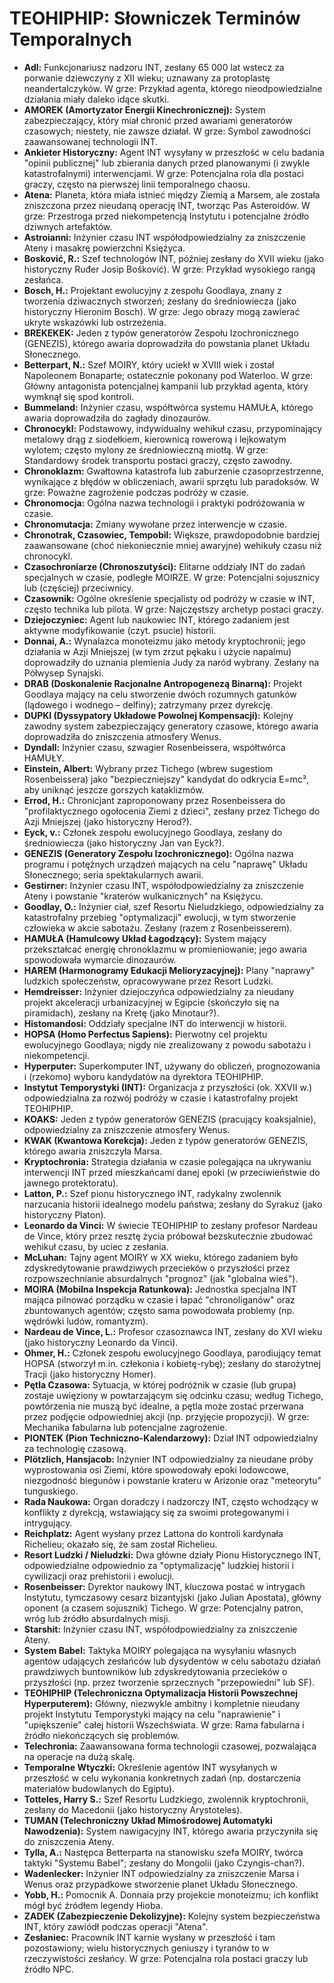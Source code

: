 # TEOHIPHIP: Słowniczek Terminów Temporalnych

* **Adl:** Funkcjonariusz nadzoru INT, zesłany 65 000 lat wstecz za porwanie dziewczyny z XII wieku; uznawany za protoplastę neandertalczyków. W grze: Przykład agenta, którego nieodpowiedzialne działania miały daleko idące skutki.
* **AMOREK (Amortyzator Energii Kinechronicznej):** System zabezpieczający, który miał chronić przed awariami generatorów czasowych; niestety, nie zawsze działał. W grze: Symbol zawodności zaawansowanej technologii INT.
* **Ankieter Historyczny:** Agent INT wysyłany w przeszłość w celu badania "opinii publicznej" lub zbierania danych przed planowanymi (i zwykle katastrofalnymi) interwencjami. W grze: Potencjalna rola dla postaci graczy, często na pierwszej linii temporalnego chaosu.
* **Atena:** Planeta, która miała istnieć między Ziemią a Marsem, ale została zniszczona przez nieudaną operację INT, tworząc Pas Asteroidów. W grze: Przestroga przed niekompetencją Instytutu i potencjalne źródło dziwnych artefaktów.
* **Astroianni:** Inżynier czasu INT współodpowiedzialny za zniszczenie Ateny i masakrę powierzchni Księżyca.
* **Bosković, R.:** Szef technologów INT, później zesłany do XVII wieku (jako historyczny Ruđer Josip Bošković). W grze: Przykład wysokiego rangą zesłańca.
* **Bosch, H.:** Projektant ewolucyjny z zespołu Goodlaya, znany z tworzenia dziwacznych stworzeń; zesłany do średniowiecza (jako historyczny Hieronim Bosch). W grze: Jego obrazy mogą zawierać ukryte wskazówki lub ostrzeżenia.
* **BREKEKEK:** Jeden z typów generatorów Zespołu Izochronicznego (GENEZIS), którego awaria doprowadziła do powstania planet Układu Słonecznego.
* **Betterpart, N.:** Szef MOIRY, który uciekł w XVIII wiek i został Napoleonem Bonaparte; ostatecznie pokonany pod Waterloo. W grze: Główny antagonista potencjalnej kampanii lub przykład agenta, który wymknął się spod kontroli.
* **Bummeland:** Inżynier czasu, współtwórca systemu HAMUŁA, którego awaria doprowadziła do zagłady dinozaurów.
* **Chronocykl:** Podstawowy, indywidualny wehikuł czasu, przypominający metalowy drąg z siodełkiem, kierownicą rowerową i lejkowatym wylotem; często mylony ze średniowieczną miotłą. W grze: Standardowy środek transportu postaci graczy, często zawodny.
* **Chronoklazm:** Gwałtowna katastrofa lub zaburzenie czasoprzestrzenne, wynikające z błędów w obliczeniach, awarii sprzętu lub paradoksów. W grze: Poważne zagrożenie podczas podróży w czasie.
* **Chronomocja:** Ogólna nazwa technologii i praktyki podróżowania w czasie.
* **Chronomutacja:** Zmiany wywołane przez interwencje w czasie.
* **Chronotrak, Czasowiec, Tempobil:** Większe, prawdopodobnie bardziej zaawansowane (choć niekoniecznie mniej awaryjne) wehikuły czasu niż chronocykl.
* **Czasochroniarze (Chronoszutyści):** Elitarne oddziały INT do zadań specjalnych w czasie, podległe MOIRZE. W grze: Potencjalni sojusznicy lub (częściej) przeciwnicy.
* **Czasownik:** Ogólne określenie specjalisty od podróży w czasie w INT, często technika lub pilota. W grze: Najczęstszy archetyp postaci graczy.
* **Dziejoczyniec:** Agent lub naukowiec INT, którego zadaniem jest aktywne modyfikowanie (czyt. psucie) historii.
* **Donnai, A.:** Wynalazca monoteizmu jako metody kryptochronii; jego działania w Azji Mniejszej (w tym zrzut pękaku i użycie napalmu) doprowadziły do uznania plemienia Judy za naród wybrany. Zesłany na Półwysep Synajski.
* **DRAB (Doskonalenie Racjonalne Antropogenezą Binarną):** Projekt Goodlaya mający na celu stworzenie dwóch rozumnych gatunków (lądowego i wodnego – delfiny); zatrzymany przez dyrekcję.
* **DUPKI (Dyssypatory Układowe Powolnej Kompensacji):** Kolejny zawodny system zabezpieczający generatory czasowe, którego awaria doprowadziła do zniszczenia atmosfery Wenus.
* **Dyndall:** Inżynier czasu, szwagier Rosenbeissera, współtwórca HAMUŁY.
* **Einstein, Albert:** Wybrany przez Tichego (wbrew sugestiom Rosenbeissera) jako "bezpieczniejszy" kandydat do odkrycia E=mc², aby uniknąć jeszcze gorszych kataklizmów.
* **Errod, H.:** Chronicjant zaproponowany przez Rosenbeissera do "profilaktycznego ogołocenia Ziemi z dzieci", zesłany przez Tichego do Azji Mniejszej (jako historyczny Herod?).
* **Eyck, v.:** Członek zespołu ewolucyjnego Goodlaya, zesłany do średniowiecza (jako historyczny Jan van Eyck?).
* **GENEZIS (Generatory Zespołu Izochronicznego):** Ogólna nazwa programu i potężnych urządzeń mających na celu "naprawę" Układu Słonecznego; seria spektakularnych awarii.
* **Gestirner:** Inżynier czasu INT, współodpowiedzialny za zniszczenie Ateny i powstanie "kraterów wulkanicznych" na Księżycu.
* **Goodlay, O.:** Inżynier ciał, szef Resortu Nieludzkiego, odpowiedzialny za katastrofalny przebieg "optymalizacji" ewolucji, w tym stworzenie człowieka w akcie sabotażu. Zesłany (razem z Rosenbeisserem).
* **HAMUŁA (Hamulcowy Układ Łagodzący):** System mający przekształcać energię chronoklazmu w promieniowanie; jego awaria spowodowała wymarcie dinozaurów.
* **HAREM (Harmonogramy Edukacji Melioryzacyjnej):** Plany "naprawy" ludzkich społeczeństw, opracowywane przez Resort Ludzki.
* **Hemdreisser:** Inżynier dziejoczyńca odpowiedzialny za nieudany projekt akceleracji urbanizacyjnej w Egipcie (skończyło się na piramidach), zesłany na Kretę (jako Minotaur?).
* **Histomandosi:** Oddziały specjalne INT do interwencji w historii.
* **HOPSA (Homo Perfectus Sapiens):** Pierwotny cel projektu ewolucyjnego Goodlaya; nigdy nie zrealizowany z powodu sabotażu i niekompetencji.
* **Hyperputer:** Superkomputer INT, używany do obliczeń, prognozowania i (rzekomo) wyboru kandydatów na dyrektora TEOHIPHIP.
* **Instytut Temporystyki (INT):** Organizacja z przyszłości (ok. XXVII w.) odpowiedzialna za rozwój podróży w czasie i katastrofalny projekt TEOHIPHIP.
* **KOAKS:** Jeden z typów generatorów GENEZIS (pracujący koaksjalnie), odpowiedzialny za zniszczenie atmosfery Wenus.
* **KWAK (Kwantowa Korekcja):** Jeden z typów generatorów GENEZIS, którego awaria zniszczyła Marsa.
* **Kryptochronia:** Strategia działania w czasie polegająca na ukrywaniu interwencji INT przed mieszkańcami danej epoki (w przeciwieństwie do jawnego protektoratu).
* **Latton, P.:** Szef pionu historycznego INT, radykalny zwolennik narzucania historii idealnego modelu państwa; zesłany do Syrakuz (jako historyczny Platon).
* **Leonardo da Vinci:** W świecie TEOHIPHIP to zesłany profesor Nardeau de Vince, który przez resztę życia próbował bezskutecznie zbudować wehikuł czasu, by uciec z zesłania.
* **McLuhan:** Tajny agent MOIRY w XX wieku, którego zadaniem było zdyskredytowanie prawdziwych przecieków o przyszłości przez rozpowszechnianie absurdalnych "prognoz" (jak "globalna wieś").
* **MOIRA (Mobilna Inspekcja Ratunkowa):** Jednostka specjalna INT mająca pilnować porządku w czasie i łapać "chronoliganów" oraz zbuntowanych agentów; często sama powodowała problemy (np. wędrówki ludów, romantyzm).
* **Nardeau de Vince, L.:** Profesor czasoznawca INT, zesłany do XVI wieku (jako historyczny Leonardo da Vinci).
* **Ohmer, H.:** Członek zespołu ewolucyjnego Goodlaya, parodiujący temat HOPSA (stworzył m.in. człekonia i kobietę-rybę); zesłany do starożytnej Tracji (jako historyczny Homer).
* **Pętla Czasowa:** Sytuacja, w której podróżnik w czasie (lub grupa) zostaje uwięziony w powtarzającym się odcinku czasu; według Tichego, powtórzenia nie muszą być idealne, a pętla może zostać przerwana przez podjęcie odpowiedniej akcji (np. przyjęcie propozycji). W grze: Mechanika fabularna lub potencjalne zagrożenie.
* **PIONTEK (Pion Techniczno-Kalendarzowy):** Dział INT odpowiedzialny za technologię czasową.
* **Plötzlich, Hansjacob:** Inżynier INT odpowiedzialny za nieudane próby wyprostowania osi Ziemi, które spowodowały epoki lodowcowe, niezgodność biegunów i powstanie krateru w Arizonie oraz "meteorytu" tunguskiego.
* **Rada Naukowa:** Organ doradczy i nadzorczy INT, często wchodzący w konflikty z dyrekcją, wstawiający się za swoimi protegowanymi i intrygujący.
* **Reichplatz:** Agent wysłany przez Lattona do kontroli kardynała Richelieu; okazało się, że sam został Richelieu.
* **Resort Ludzki / Nieludzki:** Dwa główne działy Pionu Historycznego INT, odpowiedzialne odpowiednio za "optymalizację" ludzkiej historii i cywilizacji oraz prehistorii i ewolucji.
* **Rosenbeisser:** Dyrektor naukowy INT, kluczowa postać w intrygach Instytutu, tymczasowy cesarz bizantyjski (jako Julian Apostata), główny oponent (a czasem sojusznik) Tichego. W grze: Potencjalny patron, wróg lub źródło absurdalnych misji.
* **Starshit:** Inżynier czasu INT, współodpowiedzialny za zniszczenie Ateny.
* **System Babel:** Taktyka MOIRY polegająca na wysyłaniu własnych agentów udających zesłańców lub dysydentów w celu sabotażu działań prawdziwych buntowników lub zdyskredytowania przecieków o przyszłości (np. przez tworzenie sprzecznych "przepowiedni" lub SF).
* **TEOHIPHIP (Telechroniczna Optymalizacja Historii Powszechnej Hyperputerem):** Główny, niezwykle ambitny i kompletnie nieudany projekt Instytutu Temporystyki mający na celu "naprawienie" i "upiększenie" całej historii Wszechświata. W grze: Rama fabularna i źródło niekończących się problemów.
* **Telechronia:** Zaawansowana forma technologii czasowej, pozwalająca na operacje na dużą skalę.
* **Temporalne Wtyczki:** Określenie agentów INT wysyłanych w przeszłość w celu wykonania konkretnych zadań (np. dostarczenia materiałów budowlanych do Egiptu).
* **Totteles, Harry S.:** Szef Resortu Ludzkiego, zwolennik kryptochronii, zesłany do Macedonii (jako historyczny Arystoteles).
* **TUMAN (Telechroniczny Układ Mimośrodowej Automatyki Nawodzenia):** System nawigacyjny INT, którego awaria przyczyniła się do zniszczenia Ateny.
* **Tylla, A.:** Następca Betterparta na stanowisku szefa MOIRY, twórca taktyki "Systemu Babel"; zesłany do Mongolii (jako Czyngis-chan?).
* **Wadenlecker:** Inżynier INT odpowiedzialny za zniszczenie Marsa i Wenus oraz przypadkowe stworzenie planet Układu Słonecznego.
* **Yobb, H.:** Pomocnik A. Donnaia przy projekcie monoteizmu; ich konflikt mógł być źródłem legendy Hioba.
* **ZADEK (Zabezpieczenie Dekolizyjne):** Kolejny system bezpieczeństwa INT, który zawiódł podczas operacji "Atena".
* **Zesłaniec:** Pracownik INT karnie wysłany w przeszłość i tam pozostawiony; wielu historycznych geniuszy i tyranów to w rzeczywistości zesłańcy. W grze: Potencjalna rola postaci graczy lub źródło NPC.
